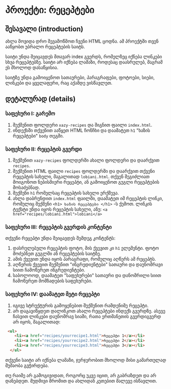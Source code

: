 # პროექტი: რეცეპტები

## შესავალი (introduction)

ახლა მოვიდა დრო შევამოწმოთ ჩვენი HTML ცოდნა. ამ პროექტში თვენ ააწყობთ უბრალო რეცეპტების საიტს.

საიტი უნდა შეიცავდეს მთავარ index გვერდს, რომელზეც იქნება ლინკები სხვა რეცეპტებზე. საიტი არ იქნება ლამაზი, როდესაც დაასრულებ, მაგრამ ეს მხოლოდ დასაწყისია.

საიტზე უნდა გამოიყენოთ სათაურები, პარაგრაფები, ფოტოები, სიები, ლინკები და ყველაფერი, რაც აქამდე ვისწავლეთ.

## დეტალურად (details)

<div className="homework">

### საფეხური I: გარემო

1. შექმენით ფოლდერი `xazy-recipes` და შიგნით ფაილი `index.html`.
2. ინდექსში თქვენით ააწყეთ HTML ჩონჩხი და დაამატეთ `h1` "ხაზის რეცეპტები" `body` თეგში.

### საფეხური II: რეცეპტის გვერდი

1. შექმენით `xazy-recipes` ფოლდერში ახალი ფოლდერი და დაარქვით `recipes`.
2. შექმენით HTML ფაილი `recipes` ფოლდერში და დაარქვით თქვენი რეცეპტის სახელი, მაგალითად `lobiani.html`. თქვენ შეგიძლიათ მოიგონოთ ნებისმიერი რეცეპტი, ან გამოიყენოთ გუგლი რეცეპტების მოსაძებნად.
3. შექმენი `h1` რომელსაც რეცეპტის სახელი ერქმევა.
4. ახლა დაბრუნდით `index.html` ფაილში, დაამატეთ იმ რეცეპტის ლინკი, რომელიც შექმენი `<h1> ხაზის რეცეპტები </h1>` -ს ქემოთ. ლინკის ტექსტი უნდა იყოს რეცეპტის სახელი, ანუ: `<a href="recipes/lobiani.html">lobiani</a>`

### საფეხური III: რეცეპტის გვერდის კონტენტი

თქვენი რეცეპტი უნდა შეიცავდეს შემდეგ კონტენტს:

1. დასრულებული რეცეპტის ფოტო, მის ქვევით კი `h1` ელემენტი. ფოტო მოძებნეთ გუგლში ან რეცეპტების საიტზე.
2. ამის ქვევით უნდა იყოს პარაგრაფი, რომელიც აღწერს ამ რეცეპტს.
3. აღწერის ქვევით შექმენით "ინგრედიენტები" სათაური და დაუნომრავი სიით ჩამოწერეთ ინგრედიენტები.
4. საბოლოოდ, დაამატეთ "საფეხურები" სათაური და დანომრილი სიით ჩამოწერეთ მომზადების საფეხურები.

### საფეხური IV: დაამატეთ მეტი რეცეპტი

1. იგივე სტრუქტურის გამოყენებით შექმენით რამდენიმე რეცეპტი.
2. არ დაგავიწყდეთ დალინკოთ ახალი რეცეპტები ინდექს გვერდზე. ასევე ჩასვით ლინკები დაუნომრავ სიაში, რათა ერთმანეთის გვერდიგვერდ არ იყოს, მაგალითად:

```html
 <ul>
    <li><a href="recipes/yourrecipe1.html">რეცეპტი 1</a></li>
    <li><a href="recipes/yourrecipe2.html">რეცეპტი 2</a></li>
    <li><a href="recipes/yourrecipe3.html">რეცეპტი 3</a></li>
  </ul>
```

თქვენი საიტი არ იქნება ლამაზი, ჯერჯერობით მხოლოდ მისი გამართულად მუშაობა გვჭირდება.

</div>

თუ რაიმე არ გამოგივიდათ, როგორც უკვე იცით, არ გაბრაზდეთ და არ დანებდეთ. მუდმივი შრომით და ახლიდან კეთებით მალევე ისწავლით.

